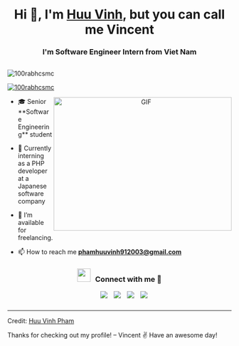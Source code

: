   <h1 align="center">Hi 👋, I'm <a href="https://100rabhcsmc.github.io/Me.io/" target="blank">
Huu Vinh</a>, but you can call me Vincent</h1>
<h3 align="center">I'm Software Engineer Intern from Viet Nam</h3>
<div class="google-auto-placed" bis_skin_checked="1" style="width: 100%; height: auto; clear: both; text-align: center;"><ins data-ad-format="auto" class="adsbygoogle adsbygoogle-noablate" data-ad-client="ca-pub-5867915342436534" data-adsbygoogle-status="done" style="display: block; margin: 10px auto; background-color: transparent; height: 0px;" data-ad-status="unfilled"><div id="aswift_2_host" bis_skin_checked="1" style="border: none; height: 0px; width: 1150px; margin: 0px; padding: 0px; position: relative; visibility: visible; background-color: transparent; display: inline-block; overflow: hidden; opacity: 0;"><iframe id="aswift_2" name="aswift_2" browsingtopics="true" style="left: 0px; position: absolute; top: 0px; border: 0px; width: 1150px; height: 0px; min-height: auto; max-height: none; min-width: auto; max-width: none;" sandbox="allow-forms allow-popups allow-popups-to-escape-sandbox allow-same-origin allow-scripts allow-top-navigation-by-user-activation" width="1150" height="0" frameborder="0" marginwidth="0" marginheight="0" vspace="0" hspace="0" allowtransparency="true" scrolling="no" allow="attribution-reporting; run-ad-auction" src="https://googleads.g.doubleclick.net/pagead/ads?client=ca-pub-5867915342436534&amp;output=html&amp;h=280&amp;adk=1296727556&amp;adf=1479443332&amp;pi=t.aa~a.4260917336~rp.1&amp;w=1150&amp;abgtt=6&amp;fwrn=4&amp;fwrnh=100&amp;lmt=1752237385&amp;rafmt=1&amp;to=qs&amp;pwprc=3343622871&amp;format=1150x280&amp;url=https%3A%2F%2Fgithubprofile.com%2Ftemplates%2F100rabhcsmc&amp;fwr=0&amp;pra=3&amp;rpe=1&amp;resp_fmts=3&amp;wgl=1&amp;fa=40&amp;uach=WyJXaW5kb3dzIiwiMTAuMC4wIiwieDg2IiwiIiwiMTI3LjAuNjUzMy4xMjAiLG51bGwsMCxudWxsLCI2NCIsW1siTm90KUE7QnJhbmQiLCI5OS4wLjAuMCJdLFsiR29vZ2xlIENocm9tZSIsIjEyNy4wLjY1MzMuMTIwIl0sWyJDaHJvbWl1bSIsIjEyNy4wLjY1MzMuMTIwIl1dLDBd&amp;dt=1752237434332&amp;bpp=1&amp;bdt=491&amp;idt=-M&amp;shv=r20250702&amp;mjsv=m202507080101&amp;ptt=9&amp;saldr=aa&amp;abxe=1&amp;cookie=ID%3D34dd2be43281696a%3AT%3D1752237352%3ART%3D1752237352%3AS%3DALNI_Mb_KnG8QVliAgj5EhBguyW4W11Q-w&amp;gpic=UID%3D0000115bd85f5633%3AT%3D1752237352%3ART%3D1752237352%3AS%3DALNI_Mb4774wzla_CYIURmCSxizpG3j3CQ&amp;eo_id_str=ID%3De50b80325e601099%3AT%3D1752237352%3ART%3D1752237352%3AS%3DAA-AfjacFaSgBuEKeMAa-GxqOTz3&amp;prev_fmts=0x0%2C1200x280&amp;nras=3&amp;correlator=4198276551069&amp;frm=20&amp;pv=1&amp;u_tz=420&amp;u_his=6&amp;u_h=864&amp;u_w=1536&amp;u_ah=824&amp;u_aw=1536&amp;u_cd=24&amp;u_sd=1.25&amp;dmc=8&amp;adx=185&amp;ady=901&amp;biw=1519&amp;bih=703&amp;scr_x=0&amp;scr_y=0&amp;eid=95360549%2C31093430%2C42532524%2C95353387%2C95362656%2C95364946%2C95365235%2C95365460%2C95366348%2C31093381%2C95344787%2C95359265%2C31092546&amp;oid=2&amp;pvsid=4424273969074443&amp;tmod=1655138163&amp;uas=0&amp;nvt=1&amp;ref=https%3A%2F%2Fgithubprofile.com%2Ftemplates&amp;fc=1920&amp;brdim=0%2C0%2C0%2C0%2C1536%2C0%2C1536%2C824%2C1536%2C703&amp;vis=1&amp;rsz=%7C%7Cs%7C&amp;abl=NS&amp;fu=128&amp;bc=31&amp;bz=1&amp;td=1&amp;tdf=2&amp;psd=W251bGwsbnVsbCxudWxsLDNd&amp;nt=1&amp;ifi=3&amp;uci=a!3&amp;btvi=1&amp;fsb=1&amp;dtd=10" data-google-container-id="a!3" tabindex="0" title="Advertisement" aria-label="Advertisement" bis_precise_ad="1" bis_size="{&quot;x&quot;:184,&quot;y&quot;:900,&quot;w&quot;:1150,&quot;h&quot;:280,&quot;abs_x&quot;:184,&quot;abs_y&quot;:900}" bis_id="fr_x5svyyoba1ldx6pfx8igl8" bis_depth="0" bis_chainid="2" data-google-query-id="CPyxt4_ptI4DFaWG6QUdCZkU_w" data-load-complete="true"></iframe></div></ins></div><p align="left"> <img src="https://komarev.com/ghpvc/?username=100rabhcsmc&amp;label=Profile%20views&amp;color=0e75b6&amp;style=flat" alt="100rabhcsmc"> </p>
<p align="left"> <a href="https://twitter.com/100rabhcsmc" target="blank"><img src="https://img.shields.io/twitter/follow/100rabhcsmc?logo=twitter&amp;style=for-the-badge" alt="100rabhcsmc"></a> </p>
<a target="_blank" align="center">
  <img align="right" top="500" height="300" width="400" alt="GIF" src="https://media.giphy.com/media/SWoSkN6DxTszqIKEqv/giphy.gif">
</a>
<ul>
<li>
<p>🎓 Senior **Software Engineering** student</p>
</li>
<li>
<p>💼 Currently interning as a PHP developer at a Japanese software company</p>
</li>
<li>
<p>🤝 I’m available for freelancing.</p>
</li>
<li>
<p>📫 How to reach me <strong><a href="phamhuuvinh912003@gmail.com">phamhuuvinh912003@gmail.com</a></strong></p>
</li>
</ul>
<h3 align="center"> <img src="https://media.giphy.com/media/iY8CRBdQXODJSCERIr/giphy.gif" width="30" height="30" style="margin-right: 10px;">Connect with me 🤝 </h3>
<p align="center">
 </p><div align="center" class="icons-social" style="margin-left: 10px;" bis_skin_checked="1">
        <a style="margin-left: 10px;" target="_blank" href="https://www.linkedin.com/in/phamhuuvinh-dev/">
			<img src="https://img.icons8.com/doodle/40/000000/linkedin--v2.png"></a>
        <a style="margin-left: 10px;" target="_blank" href="https://github.com/HuuVinh0901">
		<img src="https://img.icons8.com/doodle/40/000000/github--v1.png"></a>
        <a style="margin-left: 10px;" target="_blank" href="https://www.instagram.com/p.hvinhh/">
			<img src="https://img.icons8.com/doodle/40/000000/instagram-new--v2.png"></a>
		<a style="margin-left: 10px;" target="_blank" href="https://x.com/vinhxdevv">
			<img src="https://img.shields.io/badge/X-000000?style=flat&amp;logo=x&amp;logoColor=white"></a>
      </div>
<div class="google-auto-placed" bis_skin_checked="1" style="width: 100%; height: auto; clear: none; text-align: center;"><ins data-ad-format="auto" class="adsbygoogle adsbygoogle-noablate" data-ad-client="ca-pub-5867915342436534" data-adsbygoogle-status="done" style="display: block; margin: 10px auto; background-color: transparent; height: 0px;" data-ad-status="unfilled"><div id="aswift_3_host" bis_skin_checked="1" style="border: none; height: 0px; width: 1150px; margin: 0px; padding: 0px; position: relative; visibility: visible; background-color: transparent; display: inline-block; overflow: hidden; opacity: 0;"><iframe id="aswift_3" name="aswift_3" browsingtopics="true" style="left: 0px; position: absolute; top: 0px; border: 0px; width: 1150px; height: 0px; min-height: auto; max-height: none; min-width: auto; max-width: none;" sandbox="allow-forms allow-popups allow-popups-to-escape-sandbox allow-same-origin allow-scripts allow-top-navigation-by-user-activation" width="1150" height="0" frameborder="0" marginwidth="0" marginheight="0" vspace="0" hspace="0" allowtransparency="true" scrolling="no" allow="attribution-reporting; run-ad-auction" src="https://googleads.g.doubleclick.net/pagead/ads?client=ca-pub-5867915342436534&amp;output=html&amp;h=90&amp;adk=1986637380&amp;adf=3564309653&amp;pi=t.aa~a.4260892216~rp.1&amp;w=1150&amp;abgtt=6&amp;fwrn=4&amp;fwrnh=100&amp;lmt=1752237385&amp;rafmt=1&amp;to=qs&amp;pwprc=3343622871&amp;format=1150x90&amp;url=https%3A%2F%2Fgithubprofile.com%2Ftemplates%2F100rabhcsmc&amp;fwr=0&amp;pra=3&amp;rpe=1&amp;resp_fmts=3&amp;wgl=1&amp;fa=40&amp;uach=WyJXaW5kb3dzIiwiMTAuMC4wIiwieDg2IiwiIiwiMTI3LjAuNjUzMy4xMjAiLG51bGwsMCxudWxsLCI2NCIsW1siTm90KUE7QnJhbmQiLCI5OS4wLjAuMCJdLFsiR29vZ2xlIENocm9tZSIsIjEyNy4wLjY1MzMuMTIwIl0sWyJDaHJvbWl1bSIsIjEyNy4wLjY1MzMuMTIwIl1dLDBd&amp;dt=1752237434332&amp;bpp=1&amp;bdt=491&amp;idt=-M&amp;shv=r20250702&amp;mjsv=m202507080101&amp;ptt=9&amp;saldr=aa&amp;abxe=1&amp;cookie=ID%3D34dd2be43281696a%3AT%3D1752237352%3ART%3D1752237352%3AS%3DALNI_Mb_KnG8QVliAgj5EhBguyW4W11Q-w&amp;gpic=UID%3D0000115bd85f5633%3AT%3D1752237352%3ART%3D1752237352%3AS%3DALNI_Mb4774wzla_CYIURmCSxizpG3j3CQ&amp;eo_id_str=ID%3De50b80325e601099%3AT%3D1752237352%3ART%3D1752237352%3AS%3DAA-AfjacFaSgBuEKeMAa-GxqOTz3&amp;prev_fmts=0x0%2C1200x280%2C1150x280&amp;nras=4&amp;correlator=4198276551069&amp;frm=20&amp;pv=1&amp;u_tz=420&amp;u_his=6&amp;u_h=864&amp;u_w=1536&amp;u_ah=824&amp;u_aw=1536&amp;u_cd=24&amp;u_sd=1.25&amp;dmc=8&amp;adx=185&amp;ady=2070&amp;biw=1519&amp;bih=703&amp;scr_x=0&amp;scr_y=0&amp;eid=95360549%2C31093430%2C42532524%2C95353387%2C95362656%2C95364946%2C95365235%2C95365460%2C95366348%2C31093381%2C95344787%2C95359265%2C31092546&amp;oid=2&amp;pvsid=4424273969074443&amp;tmod=1655138163&amp;uas=0&amp;nvt=1&amp;ref=https%3A%2F%2Fgithubprofile.com%2Ftemplates&amp;fc=1920&amp;brdim=0%2C0%2C0%2C0%2C1536%2C0%2C1536%2C824%2C1536%2C703&amp;vis=1&amp;rsz=%7C%7Cs%7C&amp;abl=NS&amp;fu=128&amp;bc=31&amp;bz=1&amp;td=1&amp;tdf=2&amp;psd=W251bGwsbnVsbCxudWxsLDNd&amp;nt=1&amp;ifi=4&amp;uci=a!4&amp;btvi=2&amp;fsb=1&amp;dtd=12" data-google-container-id="a!4" tabindex="0" title="Advertisement" aria-label="Advertisement" bis_precise_ad="1" bis_size="{&quot;x&quot;:184,&quot;y&quot;:2069,&quot;w&quot;:1150,&quot;h&quot;:90,&quot;abs_x&quot;:184,&quot;abs_y&quot;:2069}" bis_id="fr_a1lmflu79frsgy8e17v62n" bis_depth="0" bis_chainid="3" data-google-query-id="CIatt4_ptI4DFVKH6QUdIQwMLw" data-load-complete="true"></iframe></div></ins></div><p></p>
<hr>
<p>Credit: <a href="https://huu-vinh-dev.vercel.app/">Huu Vinh Pham</a></p>
Thanks for checking out my profile!  
– Vincent ✌️ Have an awesome day!

